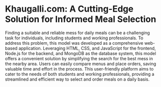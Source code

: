 #  Khaugalli.com: A Cutting-Edge Solution for Informed Meal Selection
Finding a suitable and reliable mess for daily meals can be a challenging task for individuals, including students and working professionals. To address this problem, this model was developed as a comprehensive web-based application. Leveraging HTML, CSS, and JavaScript for the frontend, Node.js for the backend, and MongoDB as the database system, this model offers a convenient solution by simplifying the search for the best mess in the nearby area. Users can easily compare menus and place orders, saving valuable time and effort in the process. This user-friendly platform aims to cater to the needs of both students and working professionals, providing a streamlined and efficient way to select and order meals on a daily basis.
